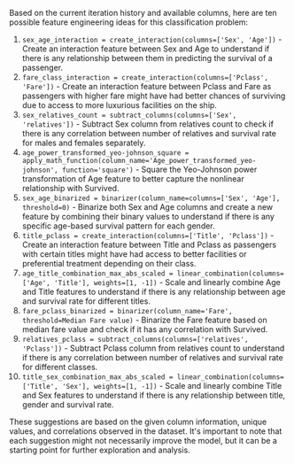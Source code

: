  Based on the current iteration history and available columns, here are ten possible feature engineering ideas for this classification problem:

1. `sex_age_interaction = create_interaction(columns=['Sex', 'Age'])` - Create an interaction feature between Sex and Age to understand if there is any relationship between them in predicting the survival of a passenger.
2. `fare_class_interaction = create_interaction(columns=['Pclass', 'Fare'])` - Create an interaction feature between Pclass and Fare as passengers with higher fare might have had better chances of surviving due to access to more luxurious facilities on the ship.
3. `sex_relatives_count = subtract_columns(columns=['Sex', 'relatives'])` - Subtract Sex column from relatives count to check if there is any correlation between number of relatives and survival rate for males and females separately.
4. `age_power_transformed_yeo-johnson_square = apply_math_function(column_name='Age_power_transformed_yeo-johnson', function='square')` - Square the Yeo-Johnson power transformation of Age feature to better capture the nonlinear relationship with Survived.
5. `sex_age_binarized = binarizer(column_name=columns=['Sex', 'Age'], threshold=0)` - Binarize both Sex and Age columns and create a new feature by combining their binary values to understand if there is any specific age-based survival pattern for each gender.
6. `title_pclass = create_interaction(columns=['Title', 'Pclass'])` - Create an interaction feature between Title and Pclass as passengers with certain titles might have had access to better facilities or preferential treatment depending on their class.
7. `age_title_combination_max_abs_scaled = linear_combination(columns=['Age', 'Title'], weights=[1, -1])` - Scale and linearly combine Age and Title features to understand if there is any relationship between age and survival rate for different titles.
8. `fare_pclass_binarized = binarizer(column_name='Fare', threshold=Median Fare value)` - Binarize the Fare feature based on median fare value and check if it has any correlation with Survived.
9. `relatives_pclass = subtract_columns(columns=['relatives', 'Pclass'])` - Subtract Pclass column from relatives count to understand if there is any correlation between number of relatives and survival rate for different classes.
10. `title_sex_combination_max_abs_scaled = linear_combination(columns=['Title', 'Sex'], weights=[1, -1])` - Scale and linearly combine Title and Sex features to understand if there is any relationship between title, gender and survival rate.

These suggestions are based on the given column information, unique values, and correlations observed in the dataset. It's important to note that each suggestion might not necessarily improve the model, but it can be a starting point for further exploration and analysis.